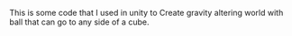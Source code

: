 This is some code that I used in unity to Create gravity altering world with ball that can go to any side of a cube.
